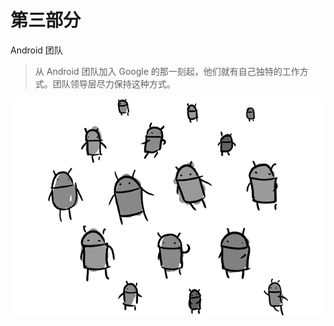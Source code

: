 # 第三部分

Android 团队

> 从 Android 团队加入 Google 的那一刻起，他们就有自己独特的工作方式。团队领导层尽力保持这种方式。

![g30001](img/g30001.png)
